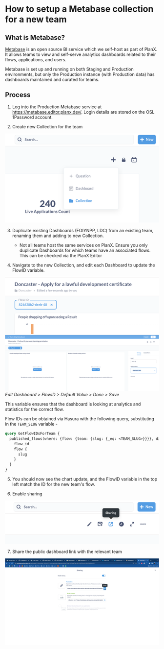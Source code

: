 # How to setup a Metabase collection for a new team

## What is Metabase?
[Metabase](https://www.metabase.com/) is an open source BI service which we self-host as part of PlanX. It allows teams to view and self-serve analytics dashboards related to their flows, applications, and users.

Metabase is set up and running on both Staging and Production environments, but only the Production instance (with Production data) has dashboards maintained and curated for teams.


## Process
1. Log into the Production Metabase service at https://metabase.editor.planx.dev/. Login details are stored on the OSL 1Password account.

2. Create new Collection for the team

![Screenshot - Add a Collection](./images/setup-metabase/new_collection.png)

3. Duplicate existing Dashboards (FOIYNPP, LDC) from an existing team, renaming them and adding to new Collection.
   * Not all teams host the same services on PlanX. Ensure you only duplicate Dashboards for which teams have an associated flows. This can be checked via the PlanX Editor

4. Navigate to the new Collection, and edit each Dashboard to update the FlowID variable.

![Screenshot - FlowID variable](./images/setup-metabase/flow_id.png)
![Screenshot - Updating the default value for FlowID](./images/setup-metabase/default_value.png)
*Edit Dashboard > FlowID > Default Value > Done > Save*

This variable ensures that the dashboard is looking at analytics and statistics for the correct flow.

Flow IDs can be obtained via Hasura with the following query, substituting in the `TEAM_SLUG` variable - 

```graphql
query GetFlowIDsForTeam {
  published_flows(where: {flow: {team: {slug: {_eq: <TEAM_SLUG>}}}}, distinct_on: flow_id) {
    flow_id
    flow {
      slug
    }
  }
}
```

5. You should now see the chart update, and the FlowID variable in the top left match the ID for the new team's flow.

6. Enable sharing

![Screenshot - Enable sharing](./images/setup-metabase/enable_sharing.png)

7. Share the public dashboard link with the relevant team

![Screenshot - Share Dashboard link with team](./images/setup-metabase/share_with_team.png)

